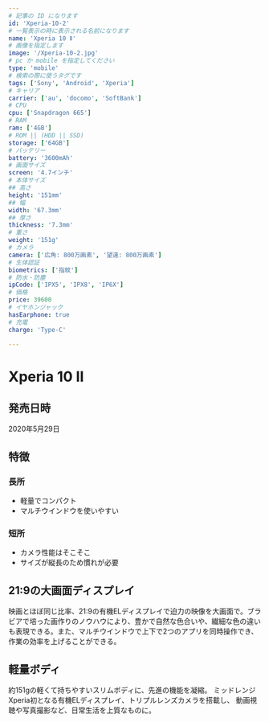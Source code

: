 ```yaml
---
# 記事の ID になります
id: 'Xperia-10-2'
# 一覧表示の時に表示される名前になります
name: 'Xperia 10 Ⅱ'
# 画像を指定します
image: '/Xperia-10-2.jpg'
# pc か mobile を指定してください
type: 'mobile'
# 検索の際に使うタグです
tags: ['Sony', 'Android', 'Xperia']
# キャリア
carrier: ['au', 'docomo', 'SoftBank']
# CPU
cpu: ['Snapdragon 665']
# RAM
ram: ['4GB']
# ROM || (HDD || SSD)
storage: ['64GB']
# バッテリー
battery: '3600mAh'
# 画面サイズ
screen: '4.7インチ'
# 本体サイズ
## 高さ
height: '151mm'
## 幅
width: '67.3mm'
## 厚さ
thickness: '7.3mm'
# 重さ
weight: '151g'
# カメラ
camera: ['広角: 800万画素', '望遠: 800万画素']
# 生体認証
biometrics: ['指紋']
# 防水・防塵
ipCode: ['IPX5', 'IPX8', 'IP6X']
# 価格
price: 39600
# イヤホンジャック
hasEarphone: true
# 充電
charge: 'Type-C'

---
```


# Xperia 10 Ⅱ

## 発売日時

2020年5月29日
  
## 特徴

### 長所

- 軽量でコンパクト
- マルチウインドウを使いやすい

### 短所

- カメラ性能はそこそこ
- サイズが縦長のため慣れが必要

## 21:9の大画面ディスプレイ

映画とほぼ同じ比率、21:9の有機ELディスプレイで迫力の映像を大画面で。ブラビアで培った画作りのノウハウにより、豊かで自然な色合いや、繊細な色の違いも表現できる。また、マルチウインドウで上下で2つのアプリを同時操作でき、作業の効率を上げることができる。

## 軽量ボディ

約151gの軽くて持ちやすいスリムボディに、先進の機能を凝縮。
ミッドレンジXperia初となる有機ELディスプレイ、トリプルレンズカメラを搭載し、
動画視聴や写真撮影など、日常生活を上質なものに。

